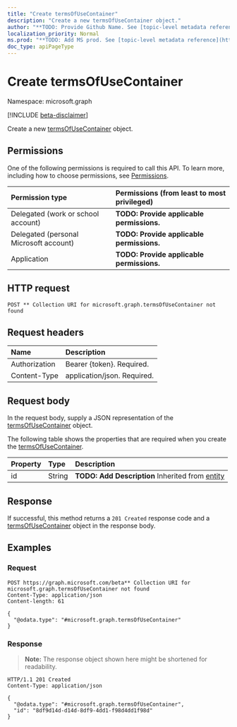 ```yaml
---
title: "Create termsOfUseContainer"
description: "Create a new termsOfUseContainer object."
author: "**TODO: Provide Github Name. See [topic-level metadata reference](https://msgo.azurewebsites.net/add/document/guidelines/metadata.html#topic-level-metadata)**"
localization_priority: Normal
ms.prod: "**TODO: Add MS prod. See [topic-level metadata reference](https://msgo.azurewebsites.net/add/document/guidelines/metadata.html#topic-level-metadata)**"
doc_type: apiPageType
---
```


# Create termsOfUseContainer
Namespace: microsoft.graph

[!INCLUDE [beta-disclaimer](../../includes/beta-disclaimer.md)]

Create a new [termsOfUseContainer](../resources/termsofusecontainer.md) object.

## Permissions
One of the following permissions is required to call this API. To learn more, including how to choose permissions, see [Permissions](/graph/permissions-reference).

|Permission type|Permissions (from least to most privileged)|
|:---|:---|
|Delegated (work or school account)|**TODO: Provide applicable permissions.**|
|Delegated (personal Microsoft account)|**TODO: Provide applicable permissions.**|
|Application|**TODO: Provide applicable permissions.**|

## HTTP request

<!-- {
  "blockType": "ignored"
}
-->
``` http
POST ** Collection URI for microsoft.graph.termsOfUseContainer not found
```

## Request headers
|Name|Description|
|:---|:---|
|Authorization|Bearer {token}. Required.|
|Content-Type|application/json. Required.|

## Request body
In the request body, supply a JSON representation of the [termsOfUseContainer](../resources/termsofusecontainer.md) object.

The following table shows the properties that are required when you create the [termsOfUseContainer](../resources/termsofusecontainer.md).

|Property|Type|Description|
|:---|:---|:---|
|id|String|**TODO: Add Description** Inherited from [entity](../resources/entity.md)|



## Response

If successful, this method returns a `201 Created` response code and a [termsOfUseContainer](../resources/termsofusecontainer.md) object in the response body.

## Examples

### Request
<!-- {
  "blockType": "request",
  "name": "create_termsofusecontainer_from_"
}
-->
``` http
POST https://graph.microsoft.com/beta** Collection URI for microsoft.graph.termsOfUseContainer not found
Content-Type: application/json
Content-length: 61

{
  "@odata.type": "#microsoft.graph.termsOfUseContainer"
}
```


### Response
>**Note:** The response object shown here might be shortened for readability.
<!-- {
  "blockType": "response",
  "truncated": true,
  "@odata.type": "microsoft.graph.termsOfUseContainer"
}
-->
``` http
HTTP/1.1 201 Created
Content-Type: application/json

{
  "@odata.type": "#microsoft.graph.termsOfUseContainer",
  "id": "8df9d14d-d14d-8df9-4dd1-f98d4dd1f98d"
}
```

